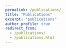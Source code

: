 ```yaml
---
permalink: /publications/
title: "Publications"
excerpt: "publications"
author_profile: true
redirect_from: 
  - /publications/
  - /publications.html
---
```


